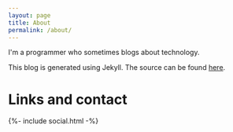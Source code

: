 ```yaml
---
layout: page
title: About
permalink: /about/
---
```


I'm a programmer who sometimes blogs about technology.

This blog is generated using Jekyll. The source can be found [here](https://github.com/markhenrick/markhenrick.github.io).

# Links and contact

<div> <!-- Used to force HTML mode -->
    {%- include social.html -%}
</div>